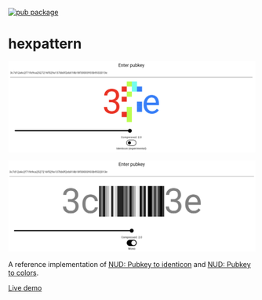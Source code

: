 [![pub package](https://img.shields.io/pub/v/hexpattern.svg)](https://pub.dev/packages/hexpattern)

# hexpattern

![pubkey to identicon](https://github.com/1l0/hexpattern/blob/master/images/pubkey_identicon.png?raw=true)

![pubkey to mono](https://github.com/1l0/hexpattern/blob/master/images/pubkey2mono.png?raw=true)

A reference implementation of [NUD: Pubkey to identicon](NUD-pubkey2identicon.md) and [NUD: Pubkey to colors](NUD-pubkey2colors.md).

[Live demo](https://1l0.github.io/hexpattern/)
